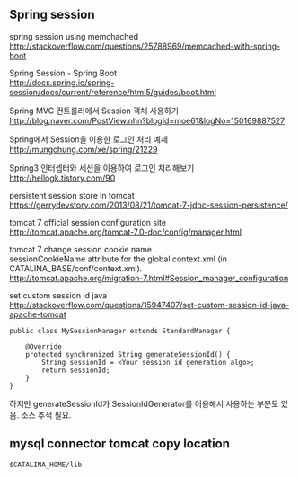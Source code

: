 ## Spring session
spring session using memchached  
http://stackoverflow.com/questions/25788969/memcached-with-spring-boot  

Spring Session - Spring Boot  
http://docs.spring.io/spring-session/docs/current/reference/html5/guides/boot.html  

Spring MVC 컨트롤러에서 Session 객체 사용하기  
http://blog.naver.com/PostView.nhn?blogId=moe61&logNo=150169887527  

Spring에서 Session을 이용한 로그인 처리 예제  
http://mungchung.com/xe/spring/21229  

Spring3 인터셉터와 세션을 이용하여 로그인 처리해보기  
http://hellogk.tistory.com/90  

persistent session store in tomcat  
https://gerrydevstory.com/2013/08/21/tomcat-7-jdbc-session-persistence/  

tomcat 7 official session configuration site  
http://tomcat.apache.org/tomcat-7.0-doc/config/manager.html  

tomcat 7 change session cookie name  
sessionCookieName attribute for the global context.xml (in CATALINA_BASE/conf/context.xml).  
http://tomcat.apache.org/migration-7.html#Session_manager_configuration  

set custom session id java  
http://stackoverflow.com/questions/15947407/set-custom-session-id-java-apache-tomcat  

    public class MySessionManager extends StandardManager {

        @Override
        protected synchronized String generateSessionId() { 
            String sessionId = <Your session id generation algo>;
            return sessionId;
        }
    }
    
하지만 generateSessionId가 SessionIdGenerator를 이용해서 사용하는 부분도 있음. 소스 추적 필요.  

## mysql connector tomcat copy location

    $CATALINA_HOME/lib 
